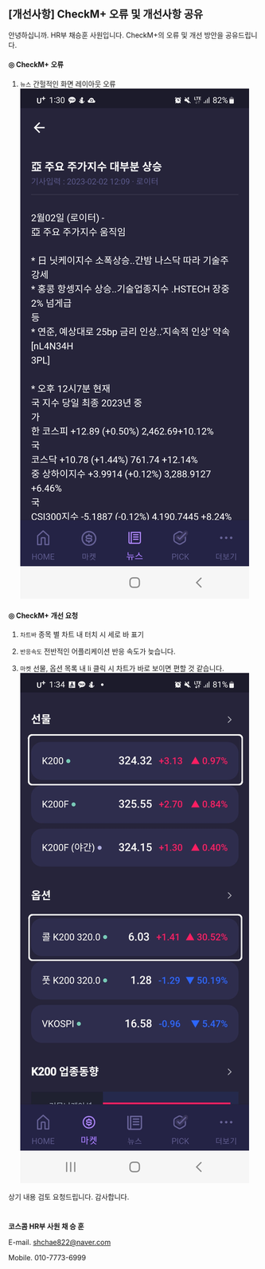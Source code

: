 ## [개선사항] CheckM+ 오류 및 개선사항 공유



안녕하십니까. HR부 채승훈 사원입니다.
CheckM+의 오류 및 개선 방안을 공유드립니다.

#### ◎ CheckM+ 오류

1.  `뉴스` 간헐적인 화면 레이아웃 오류
    ![이미지](./버그1_채승훈_230202.jpg)

#### ◎ CheckM+ 개선 요청

1. `차트바` 종목 별 차트 내 터치 시 세로 바 표기

2. `반응속도` 전반적인 어플리케이션 반응 속도가 늦습니다.

3. `마켓` 선물, 옵션 목록 내 li 클릭 시 차트가 바로 보이면 편할 것 같습니다.
   ![이미지](./버그2_채승훈_230202.jpg)

상기 내용 검토 요청드립니다.
감사합니다.

#

**코스콤 HR부 사원 채 승 훈**

E-mail. shchae822@naver.com

Mobile. 010-7773-6999
